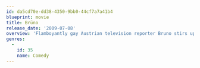 ```yaml
---
id: da5cd70e-dd38-4350-9bb0-44cf7a7a41b4
blueprint: movie
title: Brüno
release_date: '2009-07-08'
overview: 'Flamboyantly gay Austrian television reporter Bruno stirs up trouble with unsuspecting guests and large crowds through brutally frank interviews and painfully hilarious public displays of homosexuality.'
genres:
  -
    id: 35
    name: Comedy
---
```

